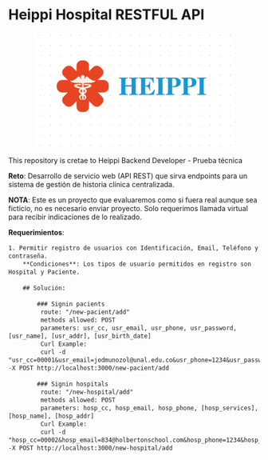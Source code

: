 # Heippi Hospital RESTFUL API
<p align="center"> <img src="Logo_Heippi_Hospital.png"/> </p>
This repository is cretae to Heippi Backend Developer - Prueba técnica

**Reto**: Desarrollo de servicio web (API REST) que sirva endpoints para un sistema de gestión de
historia clínica centralizada.

**NOTA**: Este es un proyecto que evaluaremos como si fuera real aunque sea ficticio, no es necesario
enviar proyecto. Solo requerimos llamada virtual para recibir indicaciones de lo realizado.

**Requerimientos**:

	1. Permitir registro de usuarios con Identificación, Email, Teléfono y
	contraseña.
		**Condiciones**: Los tipos de usuario permitidos en registro son Hospital y Paciente.

		## Solución:

			### Signin pacients
			 route: "/new-pacient/add"
	 		 methods allowed: POST
	 		 parameters: usr_cc, usr_email, usr_phone, usr_password, [usr_name], [usr_addr], [usr_birth_date]
	 		 Curl Example:
			 curl -d "usr_cc=00001&usr_email=jodmunozol@unal.edu.co&usr_phone=1234&usr_password=123456" -X POST http://localhost:3000/new-pacient/add

			### Signin hospitals
			 route: "/new-hospital/add"
	 		 methods allowed: POST
	 		 parameters: hosp_cc, hosp_email, hosp_phone, [hosp_services], [hosp_name], [hosp_addr]
	 		 Curl Example:
	 		 curl -d "hosp_cc=00002&hosp_email=834@holbertonschool.com&hosp_phone=1234&hosp_password=123456" -X POST http://localhost:3000/new-hospital/add
